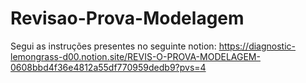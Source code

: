 # Revisao-Prova-Modelagem
Segui as instruções presentes no seguinte notion:  https://diagnostic-lemongrass-d00.notion.site/REVIS-O-PROVA-MODELAGEM-0608bbd4f36e4812a55df770959dedb9?pvs=4
